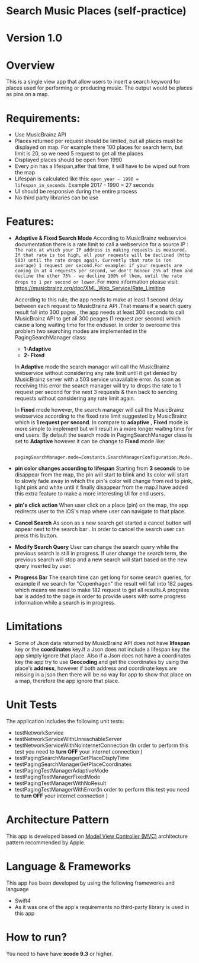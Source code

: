 # Search Music Places (self-practice) 
# Version 1.0

# Overview
This is a single view app that allow users to insert a search keyword for places used for performing or producing music. The output would be places as pins on a map.
# Requirements:
- Use MusicBrainz API
- Places returned per request should be limited, but all places must be displayed on map. For example there 100 places for search term, but limit is 20, so we need 5 request to get all the places
- Displayed places should be open from 1990
- Every pin has a lifespan,after that time, it will have to be wiped out from the map
-  Lifespan is calculated like this: `open_year - 1990 = lifespan_in_seconds`. Example 2017 - 1990 = 27 seconds
- UI should be responsive during the entire process
- No third party libraries can be use

# Features:
- **Adaptive & Fixed Search Mode** 
According to MusicBrainz webservice documentation there is a rate limit to call a webservice for a source IP : `The rate at which your IP address is making requests is measured. If that rate is too high, all your requests will be declined (http 503) until the rate drops again. Currently that rate is (on average) 1 request per second.For example: if your requests are coming in at 4 requests per second, we don't honour 25% of them and decline the other 75% - we decline 100% of them, until the rate drops to 1 per second or lower.`For more information please visit: https://musicbrainz.org/doc/XML_Web_Service/Rate_Limiting 

    According to this rule, the app needs to make at least 1 second delay between each request to MusicBrainz API .That means if a search query result fall into 300 pages , the app needs at least 300 seconds to call MusicBrainz API to get all 300 peages (1 request per second) which cause a long waiting time for the enduser. In order to overcome this problem two searching modes are implemented in the PagingSearchManager class: 
    - **1-Adaptive** 
    - **2- Fixed** 
         
    In **Adaptive** mode the search manager will call the MusicBrainz webservice without considering any rate limit until it get denied by MusicBrainz server with a 503 service unavailable error. As soon as receiving this error the search manager will try to drops the rate to 1 request per second for the next 3 requests & then back to sending requests without considering any rate limit again.

    In **Fixed** mode however,  the search manager will call the MusicBrainz webservice according to the fixed rate limit suggested by MusicBrainz which is **1 request per second**. In compare to **adaptive** , **Fixed** mode is more simple to implement but will result in a more longer waiting time for end users. By default the search mode in PagingSearchManager class is set to **Adaptive**  however it can be change to **Fixed** mode like: 



            pagingSearchManager.mode=Constants.SearchManagerConfiguration.Mode.fixed

- **pin color changes according to lifespan** 
      Starting from **3 seconds** to be disappear from the map, the pin will start to blink and its color will start to slowly fade away in which the pin's color will change from red to pink, light pink and white until it finally disappear from the map.I have added this  extra  feature to make a more interesting UI for end users.


- **pin's click action** 
     When user click on a place (pin) on the map, the app redirects user to the iOS's map where user can navigate to that place.

- **Cancel Search** 
As soon as a new search get started a cancel button will appear next to the search bar  . In order to cancel the search  user can press this button.

- **Modify Search Query** 
      User can  change the search query while the previous search is still in progress. If user change the search term, the previous search will stop and a new search will start based on the new query inserted by user.

- **Progress Bar**
 The search time can get long for some search queries, for example if we search for "Copenhagen" the result will fall into 182 pages which means we need to make 182 request to get all results.A progress bar is added to the page in order to provide users with some progress information while a search is in progress.
# Limitations

- Some of Json data returned by  MusicBrainz API does not have **lifespan** key or the **coordinates** key.If a Json does not include a lifespan key the app simply ignore that place. Also if a Json does not have a coordinates key the app try to use **Geocoding** and  get the coordinates by using the place's **address**, however if both address and coordinate keys are missing in a json then there will be no way for app to show that place on a map, therefore the app ignore that place.


# Unit Tests
The application includes the following unit tests:
- testNetworkService
- testNetworkServiceWithUnreachableServer
- testNetworkServiceWithNoInternetConnection (In order to perform this test you need to **turn OFF** your internet connection )
- testPagingSearchManagerGetPlaceDisplyTime
- testPagingSearchManagerGetPlaceCoordinates
- testPagingTestManagerAdaptiveMode
- testPagingTestManagerFixedMode
- testPagingTestManagerWithNoResult
- testPagingTestManagerWithError(In order to perform this test you need to **turn OFF** your internet connection )

# Architecture Pattern

 This app is developed based on  [Model View Controller (MVC)](https://developer.apple.com/library/content/documentation/General/Conceptual/DevPedia-CocoaCore/MVC.html) architecture pattern recommended by Apple.

# Language & Frameworks 
This app has been developed by using the following frameworks and language
- Swift4 
-  As it was one of the app's requirements no third-party library is used in this app
 # How to run?
You need to have have **xcode 9.3** or higher. 
